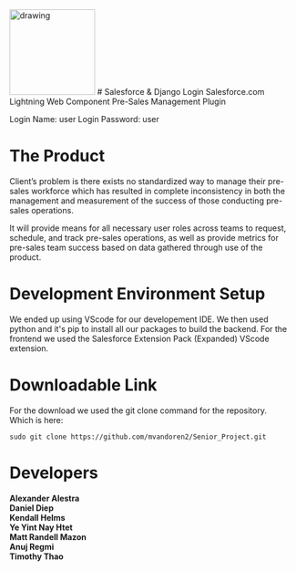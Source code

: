 <img src="https://user-images.githubusercontent.com/58407966/168408322-c9eade55-12a9-4cae-90e6-15489d34b2af.png" alt="drawing" style="width:150px;"/>
# Salesforce & Django Login
Salesforce.com Lightning Web Component Pre-Sales Management Plugin

Login Name: user Login Password: user

# The Product
Client’s problem is there exists no standardized way to manage their pre-sales workforce which has resulted in complete inconsistency in both the management and measurement of the success of those conducting pre-sales operations.

It will provide means for all necessary user roles across teams to request, schedule, and track pre-sales operations, as well as provide metrics for pre-sales team success based on data gathered through use of the product.

# Development Environment Setup
We ended up using VScode for our developement IDE. We then used python and it's pip to install all our packages to build the backend. For the frontend we used the Salesforce Extension Pack (Expanded) VScode extension.

# Downloadable Link
For the download we used the git clone command for the repository.<br />
Which is here:
```
sudo git clone https://github.com/mvandoren2/Senior_Project.git
```
# Developers
**Alexander Alestra**<br />
**Daniel Diep**<br />
**Kendall Helms**<br />
**Ye Yint Nay Htet**<br />
**Matt Randell Mazon**<br />
**Anuj Regmi**<br />
**Timothy Thao**<br />

